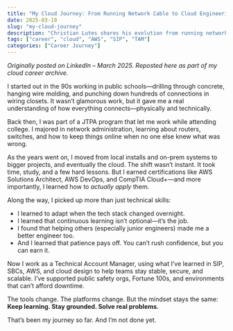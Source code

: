 ```yaml
---
title: "My Cloud Journey: From Running Network Cable to Cloud Engineering"
date: 2025-03-19
slug: "my-cloud-journey"
description: "Christian Lutes shares his evolution from running network cable in the 90s to becoming a cloud engineer and TAM supporting AWS, SIP, SBC, and enterprise systems."
tags: ["career", "cloud", "AWS", "SIP", "TAM"]
categories: ["Career Journey"]
---
```


*Originally posted on LinkedIn – March 2025. Reposted here as part of my cloud career archive.*

I started out in the 90s working in public schools—drilling through concrete, hanging wire molding, and punching down hundreds of connections in wiring closets. It wasn’t glamorous work, but it gave me a real understanding of how everything connects—physically and technically.

Back then, I was part of a JTPA program that let me work while attending college. I majored in network administration, learning about routers, switches, and how to keep things online when no one else knew what was wrong.

As the years went on, I moved from local installs and on-prem systems to bigger projects, and eventually the cloud. The shift wasn’t instant. It took time, study, and a few hard lessons. But I earned certifications like AWS Solutions Architect, AWS DevOps, and CompTIA Cloud+—and more importantly, I learned how to *actually apply* them.

Along the way, I picked up more than just technical skills:

- I learned to adapt when the tech stack changed overnight.
- I learned that continuous learning isn’t optional—it’s the job.
- I found that helping others (especially junior engineers) made me a better engineer too.
- And I learned that patience pays off. You can’t rush confidence, but you can earn it.

Now I work as a Technical Account Manager, using what I’ve learned in SIP, SBCs, AWS, and cloud design to help teams stay stable, secure, and scalable. I’ve supported public safety orgs, Fortune 100s, and environments that can’t afford downtime.

The tools change. The platforms change. But the mindset stays the same:  
**Keep learning. Stay grounded. Solve real problems.**

That’s been my journey so far. And I’m not done yet.
